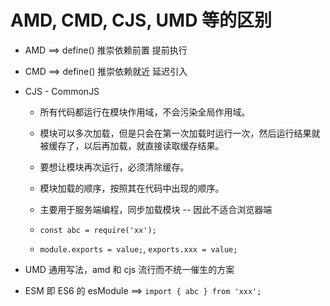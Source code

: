 # AMD, CMD, CJS, UMD 等的区别

- AMD ==> define() 推崇依赖前置 提前执行

- CMD ==> define() 推崇依赖就近 延迟引入

- CJS - CommonJS

  - 所有代码都运行在模块作用域，不会污染全局作用域。

  - 模块可以多次加载，但是只会在第一次加载时运行一次，然后运行结果就被缓存了，以后再加载，就直接读取缓存结果。

  - 要想让模块再次运行，必须清除缓存。

  - 模块加载的顺序，按照其在代码中出现的顺序。

  - 主要用于服务端编程，同步加载模块 -- 因此不适合浏览器端

  - `const abc = require('xx');`

  - `module.exports = value;`, `exports.xxx = value;`

- UMD 通用写法，amd 和 cjs 流行而不统一催生的方案

- ESM 即 ES6 的 esModule ==> `import { abc } from 'xxx';`
